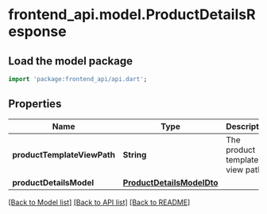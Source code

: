 # frontend_api.model.ProductDetailsResponse

## Load the model package
```dart
import 'package:frontend_api/api.dart';
```

## Properties
Name | Type | Description | Notes
------------ | ------------- | ------------- | -------------
**productTemplateViewPath** | **String** | The product template view path | [optional] 
**productDetailsModel** | [**ProductDetailsModelDto**](ProductDetailsModelDto.md) |  | [optional] 

[[Back to Model list]](../README.md#documentation-for-models) [[Back to API list]](../README.md#documentation-for-api-endpoints) [[Back to README]](../README.md)


